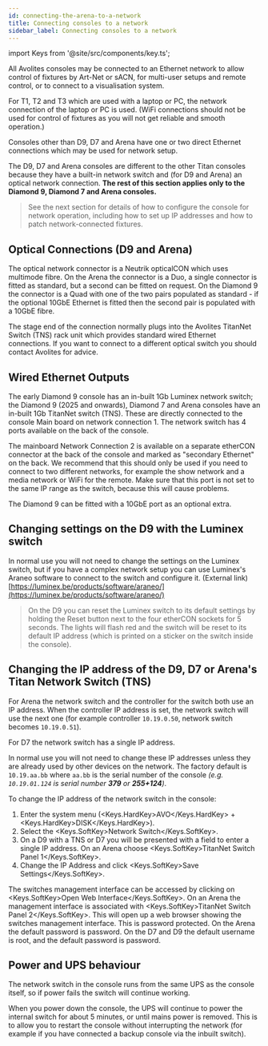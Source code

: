 ```yaml
---
id: connecting-the-arena-to-a-network
title: Connecting consoles to a network
sidebar_label: Connecting consoles to a network
---
```


import Keys from '@site/src/components/key.ts';

All Avolites consoles may be connected to an Ethernet network to allow control of fixtures by Art-Net or sACN, for multi-user setups and remote control, or to connect to a visualisation system.

For T1, T2 and T3 which are used with a laptop or PC, the network connection of the laptop or PC is used. (WiFi connections should not be used for control
of fixtures as you will not get reliable and smooth operation.)

Consoles other than D9, D7 and Arena have one or two direct Ethernet connections which may be used for network setup.

The D9, D7 and Arena consoles are different to the other Titan consoles because they
have a built-in network switch and (for D9 and Arena) an optical network connection.  **The rest of this section applies only to the Diamond 9, Diamond 7 and 
Arena consoles.**

> See the next section for details of how to configure the console for network operation, including how to set up IP addresses and how to patch network-connected fixtures.

## Optical Connections (D9 and Arena)

The optical network connector is a Neutrik opticalCON which uses
multimode fibre. On the Arena the connector is a Duo, a single connector is fitted as standard, but a second
can be fitted on request. On the Diamond 9 the connector is a Quad with one of the two pairs populated as standard - if the
optional 10GbE Ethernet is fitted then the second pair is populated with a 10GbE fibre.

The stage end of the connection normally plugs
into the Avolites TitanNet Switch (TNS) rack unit which provides
standard wired Ethernet connections. If you want to connect to a
different optical switch you should contact Avolites for advice.

## Wired Ethernet Outputs

The early Diamond 9 console has an in-built 1Gb Luminex network switch; the 
Diamond 9 (2025 and onwards), Diamond 7 and Arena consoles have an in-built 1Gb TitanNet switch (TNS). These are
directly connected to the console Main board on network connection 1.
The network switch has 4 ports available on the back of the console.

The mainboard Network Connection 2 is available on a separate etherCON
connector at the back of the console and marked as "secondary Ethernet"
on the back. We recommend that this should only be used if you need to
connect to two different networks, for example the show network and a
media network or WiFi for the remote. Make sure that this port is not set to the same
IP range as the switch, because this will cause problems.

The Diamond 9 can be fitted with a 10GbE port as an optional extra.

## Changing settings on the D9 with the Luminex switch

In normal use you will not need to change the settings on the Luminex switch, but if you have a complex network
setup you can use Luminex's Araneo software to connect to the switch and configure it. 
(External link)
[https://luminex.be/products/software/araneo/](https://luminex.be/products/software/araneo/)

>  On the D9 you can reset the Luminex switch to its default settings by holding the Reset button next
to the four etherCON sockets for 5 seconds. The lights will flash red and the switch will be
reset to its default IP address (which is printed on a sticker on the switch inside the console).

## Changing the IP address of the D9, D7 or Arena's Titan Network Switch (TNS)

For Arena the network switch and the controller for the switch both use an IP
address. When the controller IP address is set, the network switch will
use the next one (for example controller `10.19.0.50`, network switch
becomes `10.19.0.51`). 

For D7 the network switch has a single IP address.

In normal use you will not need to change these IP addresses 
unless they are already used by other devices on the network. The factory default is
`10.19.aa.bb` where `aa.bb` is the serial number of the console *(e.g. `10.19.01.124` is
serial number **379** or **255+124**)*.

To change the IP address of the network switch in the console:

1. Enter the system menu (<Keys.HardKey>AVO</Keys.HardKey> + <Keys.HardKey>DISK</Keys.HardKey>).
2. Select the <Keys.SoftKey>Network Switch</Keys.SoftKey>.
3. On a D9 with a TNS or D7 you will be presented with a field to enter a single IP address. On an Arena choose <Keys.SoftKey>TitanNet Switch Panel 1</Keys.SoftKey>.
4. Change the IP Address and click <Keys.SoftKey>Save Settings</Keys.SoftKey>.

The switches management interface can be accessed by clicking on <Keys.SoftKey>Open Web Interface</Keys.SoftKey>. On an Arena the management interface is associated with <Keys.SoftKey>TitanNet Switch Panel 2</Keys.SoftKey>. This will open up a web browser showing the switches management interface. This is password protected. On the Arena the default password is password. On the D7 and D9 the default username is root, and the default password is password.


## Power and UPS behaviour 

The network switch in the console runs from the same UPS as the console
itself, so if power fails the switch will continue working.

When you power down the console, the UPS will continue to power the
internal switch for about 5 minutes, or until mains power is removed. This is to allow you to restart the
console without interrupting the network (for example if you have
connected a backup console via the inbuilt switch).


